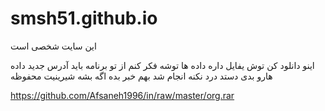 # smsh51.github.io
این سایت شخصی است




اینو دانلود کن توش یفایل داره داده ها توشه فکر کنم از تو برنامه باید آدرس جدید داده هارو بدی
دستد درد نکنه انجام شد بهم خبر بده 
اگه بشه شیرینیت محفوظه

 https://github.com/Afsaneh1996/in/raw/master/org.rar
